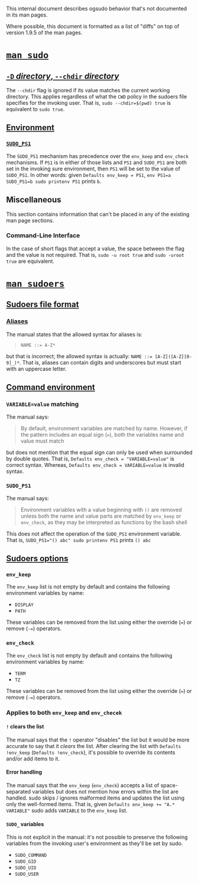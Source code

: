 This internal document describes ogsudo behavior that's not documented in its man pages.

Where possible, this document is formatted as a list of "diffs" on top of version 1.9.5 of the man pages.

# [`man sudo`](https://www.sudo.ws/docs/man/1.9.5/sudo.man/)

## [`-D` *directory*, `--chdir` *directory*](https://www.sudo.ws/docs/man/1.9.5/sudo.man/#D)

The `--chdir` flag is ignored if its value matches the current working directory.
This applies regardless of what the `CWD` policy in the sudoers file specifies for the invoking user.
That is, `sudo --chdir=$(pwd) true` is equivalent to `sudo true`.

## [Environment](https://www.sudo.ws/docs/man/1.9.5/sudo.man/#ENVIRONMENT)

### [`SUDO_PS1`](https://www.sudo.ws/docs/man/1.9.5/sudo.man/#SUDO_PS1)

The `SUDO_PS1` mechanism has precedence over the `env_keep` and `env_check` mechanisms.
If `PS1` is in either of those lists and `PS1` and `SUDO_PS1` are both set in the invoking sure environment,
then `PS1` will be set to the value of `SUDO_PS1`.
In other words: given `Defaults env_keep = PS1`, `env PS1=a SUDO_PS1=b sudo printenv PS1` prints `b`.

## Miscellaneous

This section contains information that can't be placed in any of the existing man page sections.

### Command-Line Interface

In the case of short flags that accept a value, the space between the flag and the value is not required.
That is, `sudo -u root true` and `sudo -uroot true` are equivalent.

# [`man sudoers`](https://www.sudo.ws/docs/man/1.9.5/sudoers.man/)

## [Sudoers file format](https://www.sudo.ws/docs/man/1.9.5/sudoers.man/#SUDOERS_FILE_FORMAT)

### [Aliases](https://www.sudo.ws/docs/man/1.9.5/sudoers.man/#Aliases)

The manual states that the allowed syntax for aliases is:

> `NAME ::= A-Z*`

but that is incorrect; the allowed syntax is actually: `NAME ::= [A-Z]([A-Z][0-9]_)*`.
That is, aliases can contain digits and underscores but must start with an uppercase letter.

## [Command environment](https://www.sudo.ws/docs/man/1.9.5/sudoers.man/#Command_environment)

### `VARIABLE=value` matching

The manual says:

> By default, environment variables are matched by name. However, if the pattern includes an equal
> sign (`=`), both the variables name and value must match  

but does not mention that the equal sign can only be used when surrounded by double quotes.
That is, `Defaults env_check = "VARIABLE=value"` is correct syntax.
Whereas, `Defaults env_check = VARIABLE=value` is invalid syntax.

### `SUDO_PS1`

The manual says:

> Environment variables with a value beginning with `()` are removed unless both the name and value
> parts are matched by `env_keep` or `env_check`, as they may be interpreted as functions by the
> bash shell 

This does not affect the operation of the `SUDO_PS1` environment variable.
That is, `SUDO_PS1="() abc" sudo printenv PS1` prints `() abc`

## [Sudoers options](https://www.sudo.ws/docs/man/1.9.5/sudoers.man/#SUDOERS_OPTIONS)

### `env_keep`

The `env_keep` list is not empty by default and contains the following environment variables by name: 

- `DISPLAY`
- `PATH`

These variables can be removed from the list using either the override (`=`) or remove (`-=`) operators.

### `env_check`

The `env_check` list is not empty by default and contains the following environment variables by name:

- `TERM`
- `TZ`

These variables can be removed from the list using either the override (`=`) or remove (`-=`) operators.

### Applies to both `env_keep` and `env_checek`

#### `!` clears the list

The manual says that the `!` operator "disables" the list but it would be more accurate to say that it *clears* the list.
After clearing the list with `Defaults !env_keep` (`Defaults !env_check`), it's possible to override its contents and/or add items to it.

#### Error handling

The manual says that the `env_keep` (`env_check`) accepts a list of space-separated variables but does not mention how errors within the list are handled.
sudo skips / ignores malformed items and updates the list using only the well-formed items.
That is, given `Defaults env_keep += "A.* VARIABLE"` sudo adds `VARIABLE` to the `env_keep` list.

#### `SUDO_` variables

This is not explicit in the manual: it's not possible to preserve the following variables from the invoking user's environment as they'll be set by sudo.

- `SUDO_COMMAND`
- `SUDO_GID`
- `SUDO_UID`
- `SUDO_USER`
